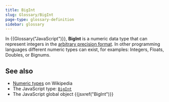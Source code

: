 ```yaml
---
title: BigInt
slug: Glossary/BigInt
page-type: glossary-definition
sidebar: glossary
---
```


In {{Glossary("JavaScript")}}, **BigInt** is a numeric data type that can represent integers in the [arbitrary precision format](https://en.wikipedia.org/wiki/Arbitrary-precision_arithmetic). In other programming languages different numeric types can exist, for examples: Integers, Floats, Doubles, or Bignums.

## See also

- [Numeric types](https://en.wikipedia.org/wiki/Data_type#Numeric_types) on Wikipedia
- The JavaScript type: [`BigInt`](/en-US/docs/Web/JavaScript/Guide/Data_structures#bigint_type)
- The JavaScript global object {{jsxref("BigInt")}}
